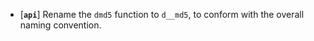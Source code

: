 * [**`api`**] Rename the `dmd5` function to `d__md5`, to conform with the overall naming convention.